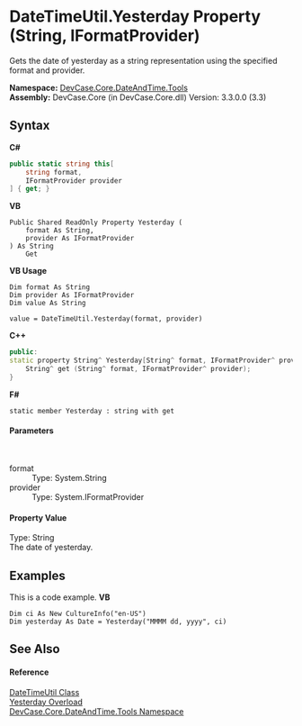 # DateTimeUtil.Yesterday Property (String, IFormatProvider)
 

Gets the date of yesterday as a string representation using the specified format and provider.

**Namespace:**&nbsp;<a href="N_DevCase_Core_DateAndTime_Tools">DevCase.Core.DateAndTime.Tools</a><br />**Assembly:**&nbsp;DevCase.Core (in DevCase.Core.dll) Version: 3.3.0.0 (3.3)

## Syntax

**C#**<br />
``` C#
public static string this[
	string format,
	IFormatProvider provider
] { get; }
```

**VB**<br />
``` VB
Public Shared ReadOnly Property Yesterday ( 
	format As String,
	provider As IFormatProvider
) As String
	Get
```

**VB Usage**<br />
``` VB Usage
Dim format As String
Dim provider As IFormatProvider
Dim value As String

value = DateTimeUtil.Yesterday(format, provider)

```

**C++**<br />
``` C++
public:
static property String^ Yesterday[String^ format, IFormatProvider^ provider] {
	String^ get (String^ format, IFormatProvider^ provider);
}
```

**F#**<br />
``` F#
static member Yesterday : string with get

```


#### Parameters
&nbsp;<dl><dt>format</dt><dd>Type: System.String<br /></dd><dt>provider</dt><dd>Type: System.IFormatProvider<br /></dd></dl>

#### Property Value
Type: String<br />The date of yesterday.

## Examples
This is a code example. 
**VB**<br />
``` VB
Dim ci As New CultureInfo("en-US")
Dim yesterday As Date = Yesterday("MMMM dd, yyyy", ci)
```


## See Also


#### Reference
<a href="T_DevCase_Core_DateAndTime_Tools_DateTimeUtil">DateTimeUtil Class</a><br /><a href="Overload_DevCase_Core_DateAndTime_Tools_DateTimeUtil_Yesterday">Yesterday Overload</a><br /><a href="N_DevCase_Core_DateAndTime_Tools">DevCase.Core.DateAndTime.Tools Namespace</a><br />
